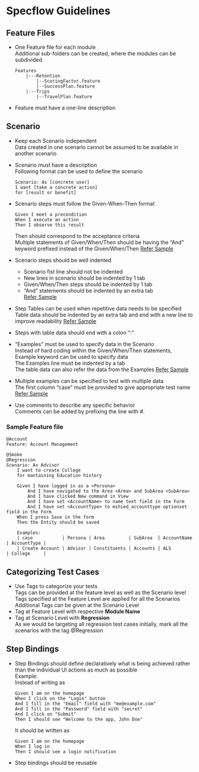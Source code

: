 # Specflow Guidelines

## Feature Files

- One Feature file for each module  
    Additional sub-folders can be created, where the modules can be subdivided

    ```folder
    Features
        |---Retention
            |--ScoringFactor.feature
            |--SuccessPlan.feature
        |---Trips
            |--TravelPlan.feature
    ```

- Feature must have a one-line description

## Scenario

- Keep each Scenario independent  
    Data created in one scenario cannot be assumed to be available in another scenario
- Scenario must have a description  
    Following format can be used to define the scenario

    ```feature
    Scenario: As [concrete user]
    I want [take a concrete action]
    for [result or benefit]
    ```

- Scenario steps must follow the Given-When-Then format

    ```feature
    Given I meet a precondition
    When I execute an action
    Then I observe this result
    ```

    Then should correspond to the acceptance criteria  
    Multiple statements of Given/When/Then should be having the “And” keyword prefixed instead of the Given/When/Then [Refer Sample](#sample-feature-file)

- Scenario steps should be well indented
  - Scenario fist line should not be indented  
  - New lines in scenario should be indented by 1 tab  
  - Given/When/Then steps should be indented by 1 tab  
  - “And” statements should be indented by an extra tab  
    [Refer Sample](#sample-feature-file)

- Step Tables can be used when repetitive data needs to be specified  
    Table data should be indented by an extra tab and end with a new line to improve readability
    [Refer Sample](#sample-feature-file)

- Steps with table data should end with a colon “:”
- “Examples” must be used to specify data in the Scenario  
    Instead of hard coding within the Given/When/Then statements, Example keyword can be used to specify data  
    The Examples line must be indented by a tab  
    The table data can also refer the data from the Examples
    [Refer Sample](#sample-feature-file)

- Multiple examples can be specified to test with multiple data  
    The first column “case” must be provided to give appropriate test name [Refer Sample](#sample-feature-file)

- Use comments to describe any specific behavior  
    Comments can be added by prefixing the line with #.

### Sample Feature file

```feature
@Account
Feature: Account Management

@Smoke
@Regression
Scenario: As Advisor
    I want to create College
    for mantaining Education history

	Given I have logged in as a <Persona>
		And I have navigated to the Area <Area> and SubArea <SubArea>
		And I have clicked New command in View
		And I have set <AccountName> to name text field in the Form
		And I have set <AccountType> to mshied_accounttype optionset field in the Form
	When I press Save in the form
	Then the Entity should be saved

	Examples:
	| case           | Persona | Area         | SubArea  | AccountName | AccountType |
	| Create Account | Advisor | Constituents | Accounts | ALS         | College     |
```

## Categorizing Test Cases

- Use Tags to categorize your tests  
    Tags can be provided at the feature level as well as the Scenario level  Tags specified at the Feature Level are applied for all the Scenarios  Additional Tags can be given at the Scenario Level
- Tag at Feature Level with respective **Module Name**
- Tag at Scenario Level with **Regression**  
    As we would be targeting all regression test cases initially, mark all the scenarios with the tag @Regression

## Step Bindings 

- Step Bindings should define declaratively what is being achieved rather than the individual UI actions as much as possible  
    Example:  
    Instead of writing as

    ```feature
    Given I am on the homepage
    When I click on the "Login" button
    And I fill in the "Email" field with "me@example.com"
    And I fill in the "Password" field with "secret"
    And I click on "Submit"
    Then I should see "Welcome to the app, John Doe"
    ```

    It should be written as

    ```feature
    Given I am on the homepage
    When I log in
    Then I should see a login notification
    ```

- Step bindings should be reusable